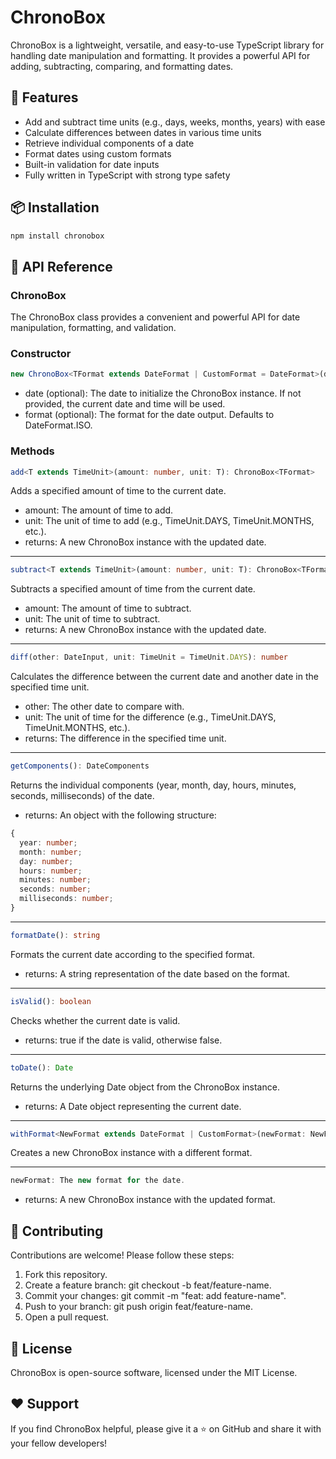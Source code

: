 # ChronoBox

ChronoBox is a lightweight, versatile, and easy-to-use TypeScript library for handling date manipulation and formatting. It provides a powerful API for adding, subtracting, comparing, and formatting dates.

## 🚀 Features

- Add and subtract time units (e.g., days, weeks, months, years) with ease
- Calculate differences between dates in various time units
- Retrieve individual components of a date
- Format dates using custom formats
- Built-in validation for date inputs
- Fully written in TypeScript with strong type safety

## 📦 Installation

```bash
npm install chronobox
```

## 📖 API Reference
### ChronoBox
The ChronoBox class provides a convenient and powerful API for date manipulation, formatting, and validation.

### Constructor
```typescript
new ChronoBox<TFormat extends DateFormat | CustomFormat = DateFormat>(date?: DateInput, format?: TFormat)
```
- date (optional): The date to initialize the ChronoBox instance. If not provided, the current date and time will be used.
- format (optional): The format for the date output. Defaults to DateFormat.ISO.

### Methods
```typescript
add<T extends TimeUnit>(amount: number, unit: T): ChronoBox<TFormat>
```
Adds a specified amount of time to the current date.

- amount: The amount of time to add.
- unit: The unit of time to add (e.g., TimeUnit.DAYS, TimeUnit.MONTHS, etc.).
- returns: A new ChronoBox instance with the updated date.
---
```typescript
subtract<T extends TimeUnit>(amount: number, unit: T): ChronoBox<TFormat>
```
Subtracts a specified amount of time from the current date.

- amount: The amount of time to subtract.
- unit: The unit of time to subtract.
- returns: A new ChronoBox instance with the updated date.
---
```typescript
diff(other: DateInput, unit: TimeUnit = TimeUnit.DAYS): number
```
Calculates the difference between the current date and another date in the specified time unit.

- other: The other date to compare with.
- unit: The unit of time for the difference (e.g., TimeUnit.DAYS, TimeUnit.MONTHS, etc.).
- returns: The difference in the specified time unit.
---
```typescript
getComponents(): DateComponents
```
Returns the individual components (year, month, day, hours, minutes, seconds, milliseconds) of the date.

- returns: An object with the following structure: 
```typescript
{
  year: number;
  month: number;
  day: number;
  hours: number;
  minutes: number;
  seconds: number;
  milliseconds: number;
}
```
---
```typescript
formatDate(): string
```
Formats the current date according to the specified format.

- returns: A string representation of the date based on the format.
---
```typescript
isValid(): boolean
```
Checks whether the current date is valid.

- returns: true if the date is valid, otherwise false.
---
```typescript
toDate(): Date
```
Returns the underlying Date object from the ChronoBox instance.

- returns: A Date object representing the current date.

---
```typescript
withFormat<NewFormat extends DateFormat | CustomFormat>(newFormat: NewFormat): ChronoBox<NewFormat>
```

Creates a new ChronoBox instance with a different format.

---
```typescript
newFormat: The new format for the date.
```
- returns: A new ChronoBox instance with the updated format.

## 📝 Contributing
Contributions are welcome! Please follow these steps:

1. Fork this repository.
2. Create a feature branch: git checkout -b feat/feature-name.
3. Commit your changes: git commit -m "feat: add feature-name".
4. Push to your branch: git push origin feat/feature-name.
5. Open a pull request.

## 📄 License
ChronoBox is open-source software, licensed under the MIT License.

## ❤️ Support
If you find ChronoBox helpful, please give it a ⭐️ on GitHub and share it with your fellow developers!